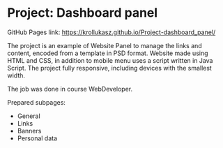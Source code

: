 # Project: Dashboard panel

GitHub Pages link: https://krollukasz.github.io/Project-dashboard_panel/

The project is an example of Website Panel to manage the links and content, encoded from a template in PSD format. Website made using HTML and CSS, in addition to mobile menu uses a script written in Java Script. The project fully responsive, including devices with the smallest width.

The job was done in course WebDeveloper.

Prepared subpages:
- General
- Links
- Banners
- Personal data
